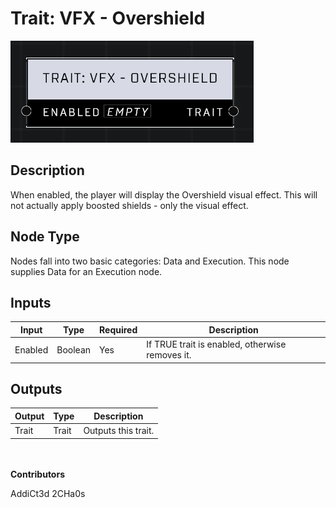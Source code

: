 # Trait: VFX - Overshield
![](../../../.gitbook/assets/trait-vfx-overshield.png)

## Description
When enabled, the player will display the Overshield visual effect. This will not actually apply boosted shields - only the visual effect.

## Node Type
Nodes fall into two basic categories: Data and Execution. This node supplies Data for an Execution node.

## Inputs
| Input | Type | Required | Description |
|------------------|------------------|----------|--------------------------------------------------------------|
| Enabled | Boolean | Yes | If TRUE trait is enabled, otherwise removes it. |

## Outputs
| Output | Type | Description |
|------------------|------------------|--------------------------------------------------------------|
| Trait | Trait | Outputs this trait. |

\
\
**Contributors**

AddiCt3d 2CHa0s
